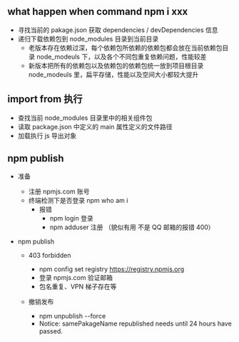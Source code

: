## what happen when command npm i xxx

- 寻找当前的 pakage.json 获取 dependencies / devDependencies 信息
- 递归下载依赖包到 node_modules 目录到当前目录
  - 老版本存在依赖过深，每个依赖包所依赖的依赖包都会放在当前依赖包目录 node_modeuls 下，以及各个不同包重复依赖问题，性能较差
  - 新版本把所有的依赖包以及依赖包的依赖包统一放到项目根目录 node_modeuls 里，扁平存储，性能以及空间大小都较大提升

## import from 执行

- 查找当前 node_modules 目录里中的相关组件包
- 读取 package.json 中定义的 main 属性定义的文件路径
- 加载执行 js 导出对象

## npm publish

- 准备

  - 注册 npmjs.com 账号
  - 终端检测下是否登录 npm who am i
    - 报错
      - npm login 登录
      - npm adduser 注册 （貌似有用 不是 QQ 邮箱的报错 400）

- npm publish

  - 403 forbidden

    - npm config set registry https://registry.npmjs.org
    - 登录 npmjs.com 验证邮箱
    - 包名重复、VPN 梯子存在等

  - 撤销发布
    - npm unpublish --force
    - Notice: samePakageName republished needs until 24 hours have passed.
